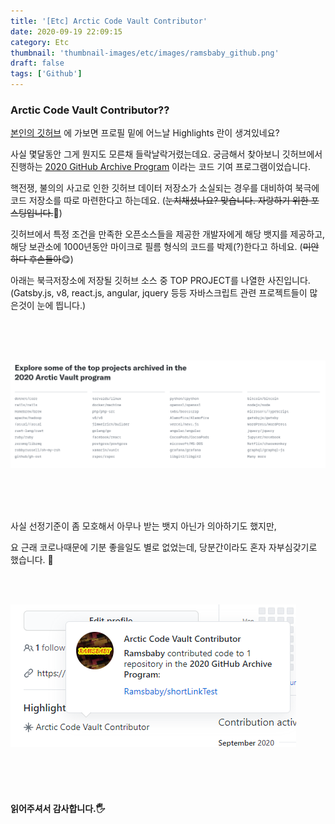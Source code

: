 ```yaml
---
title: '[Etc] Arctic Code Vault Contributor'
date: 2020-09-19 22:09:15
category: Etc
thumbnail: 'thumbnail-images/etc/images/ramsbaby_github.png'
draft: false
tags: ['Github']
---
```


### Arctic Code Vault Contributor??

[본인의 깃허브](https://github.com/ramsbaby) 에 가보면 프로필 밑에 어느날 Highlights 란이 생겨있네요?

사실 몇달동안 그게 뭔지도 모른채 들락날락거렸는데요.
궁금해서 찾아보니 깃허브에서 진행하는 [2020 GitHub Archive Program](https://archiveprogram.github.com/) 이라는 코드 기여 프로그램이었습니다.

핵전쟁, 불의의 사고로 인한 깃허브 데이터 저장소가 소실되는 경우를 대비하여 북극에 코드 저장소를 따로 마련한다고 하는데요. (~~눈치채셨나요? 맞습니다. 자랑하기 위한 포스팅입니다.~~👀)

깃허브에서 특정 조건을 만족한 오픈소스들을 제공한 개발자에게 해당 뱃지를 제공하고, 해당 보관소에 1000년동안 마이크로 필름 형식의 코드를 박제(?)한다고 하네요. (~~미안하다 후손들아~~😋)

아래는 북극저장소에 저장될 깃허브 소스 중 TOP PROJECT를 나열한 사진입니다.(Gatsby.js, v8, react.js, angular, jquery 등등 자바스크립트 관련 프로젝트들이 많은것이 눈에 띕니다.)

<br><br><br>

![](./images/Github_top_projects.png)

<br><br><br>

사실 선정기준이 좀 모호해서 아무나 받는 뱃지 아닌가 의아하기도 했지만,

요 근래 코로나때문에 기분 좋을일도 별로 없었는데, 당분간이라도 혼자 자부심갖기로 했습니다. 🤟

<br><br>

![](./images/ramsbaby_github.png)

<br>
<br>
<br>

#### 읽어주셔서 감사합니다.🖐
